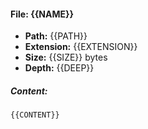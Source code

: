 #### File: {{NAME}}

- **Path:** {{PATH}}
- **Extension:** {{EXTENSION}}
- **Size:** {{SIZE}} bytes
- **Depth:** {{DEEP}}

##### Content:

```{{EXTENSION}}
{{CONTENT}}
```
